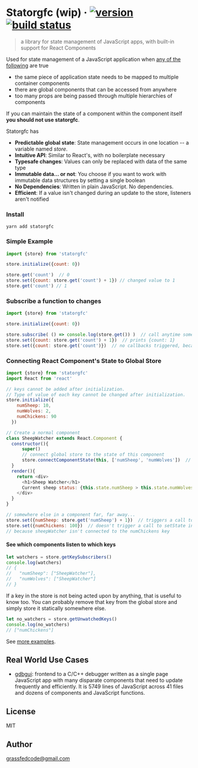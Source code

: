 # Statorgfc (wip) &middot; [![version](https://img.shields.io/badge/release-v0.1.6-blue.svg)](https://www.npmjs.com/package/statorgfc)  [![build status](https://travis-ci.org/cs01/statorgfc.svg?branch=master)](https://travis-ci.org/cs01/statorgfc)

> a library for state management of JavaScript apps, with built-in support for React Components

Used for state management of a JavaScript application when [any of the following](https://medium.com/@fastphrase/when-to-usoe-redux-f0aa70b5b1e2) are true
* the same piece of application state needs to be mapped to multiple container components
* there are global components that can be accessed from anywhere
* too many props are being passed through multiple hierarchies of components

If you can maintain the state of a component within the component itself **you should not use statorgfc**.

Statorgfc has
* **Predictable global state**: State management occurs in one location -- a variable named *store*.
* **Intuitive API**: Similar to React's, with no boilerplate necessary
* **Typesafe changes**: Values can only be replaced with data of the same type
* **Immutable data... or not**: You choose if you want to work with immutable data structures by setting a single boolean
* **No Dependencies**: Written in plain JavaScript. No dependencies.
* **Efficient**: If a value isn't changed during an update to the store, listeners aren't notified


### Install
```
yarn add statorgfc
```

### Simple Example

```js
import {store} from 'statorgfc'

store.initialize({count: 0})

store.get('count')  // 0
store.set({count: store.get('count') + 1}) // changed value to 1
store.get('count') // 1
```

### Subscribe a function to changes
```js
import {store} from 'statorgfc'

store.initialize({count: 0})

store.subscribe( () => console.log(store.get()) )  // call anytime something changes, and log entire store
store.set({count: store.get('count') + 1})  // prints {count: 1}
store.set({count: store.get('count')})  // no callbacks triggered, because the value didn't actually change
```


### Connecting React Component's State to Global Store
```js
import {store} from 'statorgfc'
import React from 'react'

// keys cannot be added after initialization.
// Type of value of each key cannot be changed after initialization.
store.initialize({
    numSheep: 10,
    numWolves: 2,
    numChickens: 90
  })

// Create a normal component
class SheepWatcher extends React.Component {
  constructor(){
      super()
      // connect global store to the state of this component
      store.connectComponentState(this, ['numSheep', 'numWolves'])  // this.setState will be called when 'numSheep' or 'numWolves' changes
  }
  render(){
    return <div>
      <h1>Sheep Watcher</h1>
      Current sheep status: {this.state.numSheep > this.state.numWolves ? 'all good' : 'watch out sheep!'}
    </div>
  }
}

// somewhere else in a component far, far away...
store.set({numSheep: store.get('numSheep') + 1})  // triggers a call to setState in sheepWatcher, which updates that component
store.set({numChickens: 100})  // doesn't trigger a call to setState in sheepWatcher
// because sheepWatcher isn't connected to the numChickens key
```

#### See which components listen to which keys
```js
let watchers = store.getKeySubscribers()
console.log(watchers)
// {
//   "numSheep": ["SheepWatcher"],
//   "numWolves": ["SheepWatcher"]
// }
```

If a key in the store is not being acted upon by anything, that is useful to know too. You can probably remove that key from the global store and simply store it statically somewhere else.
```js
let no_watchers = store.getUnwatchedKeys()
console.log(no_watchers)
// ["numChickens"]
```

See [more examples](https://github.com/cs01/statorgfc/tree/master/examples/).

## Real World Use Cases
* [gdbgui](https://github.com/cs01/gdbgui): frontend to a C/C++ debugger written as a single page JavaScript app with many disparate components that need to update frequently and efficiently. It is 5749 lines of JavaScript across 41 files and dozens of components and JavaScript functions.

## License
MIT

## Author
grassfedcode@gmail.com
